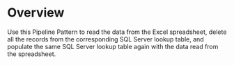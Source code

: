 # Overview

Use this Pipeline Pattern to read the data from the Excel spreadsheet, delete all the records from the corresponding SQL Server lookup table, and populate the same SQL Server lookup table again with the data read from the spreadsheet.&#x20;
